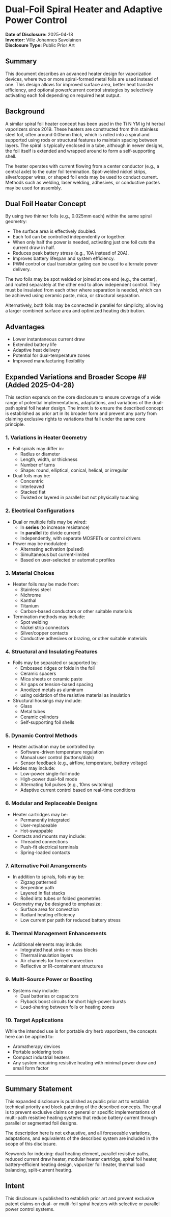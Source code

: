 # Dual-Foil Spiral Heater and Adaptive Power Control

**Date of Disclosure:** 2025-04-18  
**Inventor:** Ville Johannes Savolainen  
**Disclosure Type:** Public Prior Art

## Summary

This document describes an advanced heater design for vaporization devices, where two or more spiral-formed metal foils are used instead of one. This design allows for improved surface area, better heat transfer efficiency, and optional power/current control strategies by selectively activating each foil depending on required heat output.

## Background

A similar spiral foil heater concept has been used in the Ti N YM ig ht herbal vaporizers since 2019. These heaters are constructed from thin stainless steel foil, often around 0.05mm thick, which is rolled into a spiral and supported using rods or structural features to maintain spacing between layers. The spiral is typically enclosed in a tube, although in newer designs, the foil itself is extended and wrapped around to form a self-supporting shell.

The heater operates with current flowing from a center conductor (e.g., a central axle) to the outer foil termination. Spot-welded nickel strips, silver/copper wires, or shaped foil ends may be used to conduct current. Methods such as welding, laser welding, adhesives, or conductive pastes may be used for assembly.

## Dual Foil Heater Concept

By using two thinner foils (e.g., 0.025mm each) within the same spiral geometry:
- The surface area is effectively doubled.
- Each foil can be controlled independently or together.
- When only half the power is needed, activating just one foil cuts the current draw in half.
- Reduces peak battery stress (e.g., 10A instead of 20A).
- Improves battery lifespan and system efficiency.
- PWM control or dual transistor gating can be used to alternate power delivery.

The two foils may be spot welded or joined at one end (e.g., the center), and routed separately at the other end to allow independent control. They must be insulated from each other where separation is needed, which can be achieved using ceramic paste, mica, or structural separation.

Alternatively, both foils may be connected in parallel for simplicity, allowing a larger combined surface area and optimized heating distribution.

## Advantages

- Lower instantaneous current draw
- Extended battery life
- Adaptive heat delivery
- Potential for dual-temperature zones
- Improved manufacturing flexibility

 ## Expanded Variations and Broader Scope ## (Added 2025-04-28)

This section expands on the core disclosure to ensure coverage of a wide range of potential implementations, adaptations, and variations of the dual-path spiral foil heater design. The intent is to ensure the described concept is established as prior art in its broader form and prevent any party from claiming exclusive rights to variations that fall under the same core principle.

### 1. Variations in Heater Geometry

- Foil spirals may differ in:
  - Radius or diameter
  - Length, width, or thickness
  - Number of turns
  - Shape: round, elliptical, conical, helical, or irregular
- Dual foils may be:
  - Concentric
  - Interleaved
  - Stacked flat
  - Twisted or layered in parallel but not physically touching

### 2. Electrical Configurations

- Dual or multiple foils may be wired:
  - In **series** (to increase resistance)
  - In **parallel** (to divide current)
  - Independently, with separate MOSFETs or control drivers
- Power may be modulated:
  - Alternating activation (pulsed)
  - Simultaneous but current-limited
  - Based on user-selected or automatic profiles

### 3. Material Choices

- Heater foils may be made from:
  - Stainless steel
  - Nichrome
  - Kanthal
  - Titanium
  - Carbon-based conductors or other suitable materials
- Termination methods may include:
  - Spot welding
  - Nickel strip connectors
  - Silver/copper contacts
  - Conductive adhesives or brazing, or other suitable materials

### 4. Structural and Insulating Features

- Foils may be separated or supported by:
  - Embossed ridges or folds in the foil
  - Ceramic spacers
  - Mica sheets or ceramic paste
  - Air gaps or tension-based spacing
  - Anodized metals as aluminum
  - using oxidation of the resistive material as insulation
- Structural housings may include:
  - Glass
  - Metal tubes
  - Ceramic cylinders
  - Self-supporting foil shells

### 5. Dynamic Control Methods

- Heater activation may be controlled by:
  - Software-driven temperature regulation
  - Manual user control (buttons/dials)
  - Sensor feedback (e.g., airflow, temperature, battery voltage)
- Modes may include:
  - Low-power single-foil mode
  - High-power dual-foil mode
  - Alternating foil pulses (e.g., 10ms switching)
  - Adaptive current control based on real-time conditions

### 6. Modular and Replaceable Designs

- Heater cartridges may be:
  - Permanently integrated
  - User-replaceable
  - Hot-swappable
- Contacts and mounts may include:
  - Threaded connections
  - Push-fit electrical terminals
  - Spring-loaded contacts

### 7. Alternative Foil Arrangements

- In addition to spirals, foils may be:
  - Zigzag patterned
  - Serpentine path
  - Layered in flat stacks
  - Rolled into tubes or folded geometries
- Geometry may be designed to emphasize:
  - Surface area for convection
  - Radiant heating efficiency
  - Low current per path for reduced battery stress

### 8. Thermal Management Enhancements

- Additional elements may include:
  - Integrated heat sinks or mass blocks
  - Thermal insulation layers
  - Air channels for forced convection
  - Reflective or IR-containment structures

### 9. Multi-Source Power or Boosting

- Systems may include:
  - Dual batteries or capacitors
  - Flyback boost circuits for short high-power bursts
  - Load-sharing between foils or heating zones

### 10. Target Applications

While the intended use is for portable dry herb vaporizers, the concepts here can be applied to:

- Aromatherapy devices
- Portable soldering tools
- Compact industrial heaters
- Any system requiring resistive heating with minimal power draw and small form factor

---

## Summary Statement

This expanded disclosure is published as public prior art to establish technical priority and block patenting of the described concepts. The goal is to prevent exclusive claims on general or specific implementations of multi-path resistive heating systems that reduce battery current through parallel or segmented foil designs. 

The description here is not exhaustive, and all foreseeable variations, adaptations, and equivalents of the described system are included in the scope of this disclosure.

Keywords for indexing: dual heating element, parallel resistive paths, reduced current draw heater, modular heater cartridge, spiral foil heater, battery-efficient heating design, vaporizer foil heater, thermal load balancing, split-current heating.

## Intent

This disclosure is published to establish prior art and prevent exclusive patent claims on dual- or multi-foil spiral heaters with selective or parallel power control systems.

